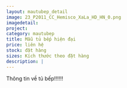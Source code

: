 ```yaml
---
layout: mautubep_detail
image: 23_P2011_CC_Hemisco_XaLa_HD_HN_0.png
imagedetail:
project:
category: mautubep
title: Mẫu tủ bếp hiện đại
price: liên hệ
stock: đặt hàng
sizes: Kích thước theo đặt hàng
description: |
---
```

Thông tin về tủ bếp!!!!!!